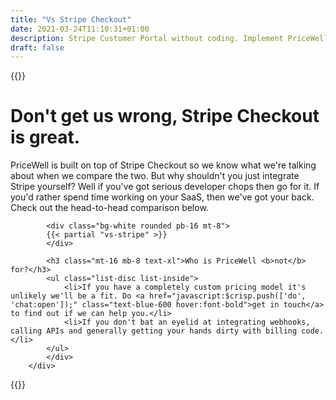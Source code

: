 ```yaml
---
title: "Vs Stripe Checkout"
date: 2021-03-24T11:10:31+01:00
description: Stripe Customer Portal without coding. Implement PriceWell in minutes and save money.
draft: false
---
```


{{<rawhtml>}}
        <h1 class="text-gray-800 text-3xl md:text-4xl lg:text-5xl font-bold mb-2 md:mb-4 lg:mb-8">
            Don't get us wrong, Stripe Checkout is great.
        </h1>
        <div class="py-8 md:px-32 w-full">
            <div class="mb-8 md:px-32">
            <p>PriceWell is built on top of Stripe Checkout so we know what we're talking about when we compare the two. But why shouldn't you just integrate Stripe yourself? Well if you've got serious developer chops then go for it. If you'd rather spend time working on your SaaS, then we've got your back. Check out the head-to-head comparison below.</p>

            <div class="bg-white rounded pb-16 mt-8">
            {{< partial "vs-stripe" >}}
            </div>

            <h3 class="mt-16 mb-8 text-xl">Who is PriceWell <b>not</b> for?</h3>
            <ul class="list-disc list-inside">
                <li>If you have a completely custom pricing model it's unlikely we'll be a fit. Do <a href="javascript:$crisp.push(['do', 'chat:open']);" class="text-blue-600 hover:font-bold">get in touch</a> to find out if we can help you.</li>
                <li>If you don't bat an eyelid at integrating webhooks, calling APIs and generally getting your hands dirty with billing code.</li>
            </ul>
            </div>
        </div>
{{</rawhtml>}}
